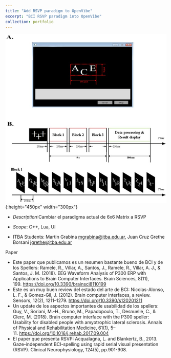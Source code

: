 ```yaml
---
title: "Add RSVP paradigm to OpenVibe"
excerpt: "BCI RSVP paradigm into OpenVibe"
collection: portfolio
---
```


![Descriptor](/images/rsvp.jpg){:height="450px" width="300px"}

* *Description*:Cambiar el paradigma actual de 6x6 Matrix a RSVP

* *Scope*: C++, Lua, UI

* ITBA Students: Martin Grabina mgrabina@itba.edu.ar,  Juan Cruz Grethe Borsani jgrethe@itba.edu.ar

Paper 
* Este paper que publicamos es un resumen bastante bueno de BCI y de los Spellers: Ramele, R., Villar, A., Santos, J., Ramele, R., Villar, A. J., & Santos, J. M. (2018). EEG Waveform Analysis of P300 ERP with Applications to Brain Computer Interfaces. Brain Sciences, 8(11), 199. https://doi.org/10.3390/brainsci8110199
* Este es un muy buen review del estado del arte de BCI: Nicolas-Alonso, L. F., & Gomez-Gil, J. (2012). Brain computer interfaces, a review. Sensors, 12(2), 1211–1279. https://doi.org/10.3390/s120201211
* Un update de los aspectos importantes de usabilidad de los spellers: Guy, V., Soriani, M.-H., Bruno, M., Papadopoulo, T., Desnuelle, C., & Clerc, M. (2018). Brain computer interface with the P300 speller: Usability for disabled people with amyotrophic lateral sclerosis. Annals of Physical and Rehabilitation Medicine, 61(1), 5–11. https://doi.org/10.1016/j.rehab.2017.09.004
* El paper que presenta RSVP: Acqualagna, L. and Blankertz, B., 2013. Gaze-independent BCI-spelling using rapid serial visual presentation (RSVP). Clinical Neurophysiology, 124(5), pp.901-908.






